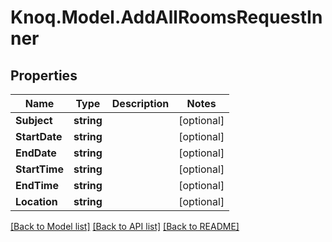 # Knoq.Model.AddAllRoomsRequestInner

## Properties

Name | Type | Description | Notes
------------ | ------------- | ------------- | -------------
**Subject** | **string** |  | [optional] 
**StartDate** | **string** |  | [optional] 
**EndDate** | **string** |  | [optional] 
**StartTime** | **string** |  | [optional] 
**EndTime** | **string** |  | [optional] 
**Location** | **string** |  | [optional] 

[[Back to Model list]](../README.md#documentation-for-models) [[Back to API list]](../README.md#documentation-for-api-endpoints) [[Back to README]](../README.md)

